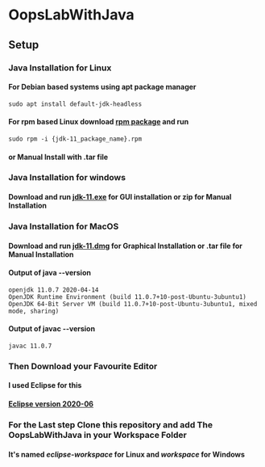 # OopsLabWithJava
## Setup
### Java Installation for Linux  
#### For Debian based systems using apt package manager
```
sudo apt install default-jdk-headless
```
#### For rpm based Linux download [rpm package](https://www.oracle.com/java/technologies/javase-jdk11-downloads.html) and run
```
sudo rpm -i {jdk-11_package_name}.rpm
```
#### or Manual Install with .tar file

### Java Installation for windows

#### Download and run [jdk-11.exe](https://www.oracle.com/java/technologies/javase-jdk11-downloads.html) for GUI installation or zip for Manual Installation 

### Java Installation for MacOS
#### Download and run [jdk-11.dmg](https://www.oracle.com/java/technologies/javase-jdk11-downloads.html) for Graphical Installation or .tar file for Manual Installation

#### Output of java --version
```
openjdk 11.0.7 2020-04-14
OpenJDK Runtime Environment (build 11.0.7+10-post-Ubuntu-3ubuntu1)
OpenJDK 64-Bit Server VM (build 11.0.7+10-post-Ubuntu-3ubuntu1, mixed mode, sharing)
```

#### Output of javac --version
```
javac 11.0.7
```
### Then Download your Favourite Editor 
#### I used Eclipse for this 
#### [Eclipse version 2020-06](https://www.eclipse.org/downloads/)

### For the Last step Clone this repository and add The OopsLabWithJava in your Workspace Folder
#### It's named *eclipse-workspace* for Linux and *workspace* for Windows 
